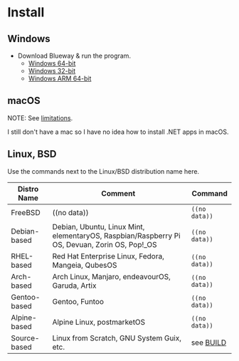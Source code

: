 # Install

## Windows

 - Download Blueway & run the program.
   - [Windows 64-bit]()
   - [Windows 32-bit]()
   - [Windows ARM 64-bit]()

## macOS

NOTE: See [limitations](./LIMITS.md).

I still don't have a mac so I have no idea how to install .NET apps in macOS.

## Linux, BSD

Use the commands next to the Linux/BSD distribution name here.

| Distro Name | Comment| Command |
|-------------|--------|---------|
| FreeBSD | ((no data)) | `((no data))` |
| Debian-based | Debian, Ubuntu, Linux Mint, elementaryOS, Raspbian/Raspberry Pi OS, Devuan, Zorin OS, Pop!_OS | `((no data))` |
| RHEL-based | Red Hat Enterprise Linux, Fedora, Mangeia, QubesOS | `((no data))` |
| Arch-based | Arch Linux, Manjaro, endeavourOS, Garuda, Artix | `((no data))` |
| Gentoo-based | Gentoo, Funtoo | `((no data))` |
| Alpine-based | Alpine Linux, postmarketOS | `((no data))` |
| Source-based | Linux from Scratch, GNU System Guix, etc. | see [BUILD](./BUILD.md) |
